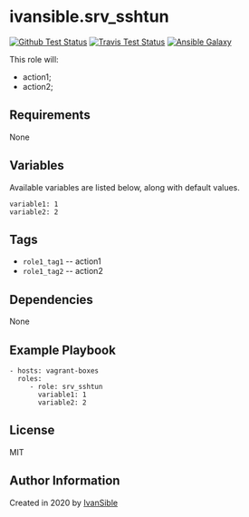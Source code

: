 # ivansible.srv_sshtun

[![Github Test Status](https://github.com/ivansible/srv-sshtun/workflows/Molecule%20test/badge.svg?branch=master)](https://github.com/ivansible/srv-sshtun/actions)
[![Travis Test Status](https://travis-ci.org/ivansible/srv-sshtun.svg?branch=master)](https://travis-ci.org/ivansible/srv-sshtun)
[![Ansible Galaxy](https://img.shields.io/badge/galaxy-ivansible.srv__sshtun-68a.svg?style=flat)](https://galaxy.ansible.com/ivansible/srv_sshtun/)

This role will:
 - action1;
 - action2;


## Requirements

None


## Variables

Available variables are listed below, along with default values.

    variable1: 1
    variable2: 2


## Tags

- `role1_tag1` -- action1
- `role1_tag2` -- action2


## Dependencies

None


## Example Playbook

    - hosts: vagrant-boxes
      roles:
         - role: srv_sshtun
           variable1: 1
           variable2: 2


## License

MIT


## Author Information

Created in 2020 by [IvanSible](https://github.com/ivansible)
